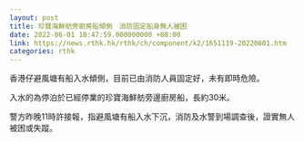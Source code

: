 ```yaml
---
layout: post
title: 珍寶海鮮舫旁廚房船傾側　消防固定船身無人被困
date: 2022-06-01 10:47:59.000000000 +08:00
link: https://news.rthk.hk/rthk/ch/component/k2/1651119-20220601.htm
categories: rthk
---
```


香港仔避風塘有船入水傾側，目前已由消防人員固定好，未有即時危險。

入水的為停泊於已經停業的珍寶海鮮舫旁邊廚房船，長約30米。

警方昨晚11時許接報，指避風塘有船入水下沉，消防及水警到場調查後，證實無人被困或失蹤。
